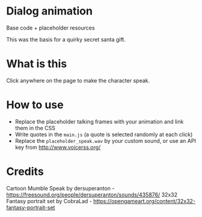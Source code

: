 # Dialog animation

Base code + placeholder resources

This was the basis for a quirky secret santa gift.

# What is this

Click anywhere on the page to make the character speak.

# How to use

- Replace the placeholder talking frames with your animation and link them in the CSS
- Write quotes in the `main.js` (a quote is selected randomly at each click)
- Replace the `placeholder_speak.wav` by your custom sound, or use an API key from http://www.voicerss.org/

# Credits

Cartoon Mumble Speak by dersuperanton - https://freesound.org/people/dersuperanton/sounds/435876/
32x32 Fantasy portrait set by CobraLad - https://opengameart.org/content/32x32-fantasy-portrait-set
